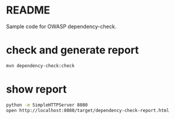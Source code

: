 # README

Sample code for OWASP dependency-check.

# check and generate report

```bash
mvn dependency-check:check
```

# show report

```bash
python -m SimpleHTTPServer 8080
open http://localhost:8080/target/dependency-check-report.html
```